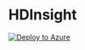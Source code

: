 # HDInsight

[![Deploy to Azure](https://aka.ms/deploytoazurebutton)](https://portal.azure.com/#create/Microsoft.Template/uri/https%3A%2F%2Fraw.githubusercontent.com%2Fjmorantus%2FHDInsight%2Fmain%2Fhdi-dev-template.json)

